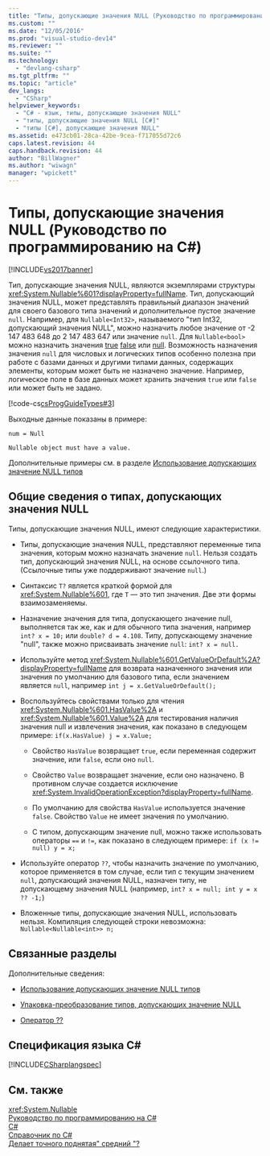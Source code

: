 ```yaml
---
title: "Типы, допускающие значения NULL (Руководство по программированию на C#) | Microsoft Docs"
ms.custom: ""
ms.date: "12/05/2016"
ms.prod: "visual-studio-dev14"
ms.reviewer: ""
ms.suite: ""
ms.technology: 
  - "devlang-csharp"
ms.tgt_pltfrm: ""
ms.topic: "article"
dev_langs: 
  - "CSharp"
helpviewer_keywords: 
  - "C# - язык, типы, допускающие значения NULL"
  - "типы, допускающие значения NULL [C#]"
  - "типы [C#], допускающие значения NULL"
ms.assetid: e473cb01-28ca-42be-9cea-f717055d72c6
caps.latest.revision: 44
caps.handback.revision: 44
author: "BillWagner"
ms.author: "wiwagn"
manager: "wpickett"
---
```

# Типы, допускающие значения NULL (Руководство по программированию на C#)
[!INCLUDE[vs2017banner](../../../csharp/includes/vs2017banner.md)]

Тип, допускающие значения NULL, являются экземплярами структуры <xref:System.Nullable%601?displayProperty=fullName>.  Тип, допускающий значения NULL, может представлять правильный диапазон значений для своего базового типа значений и дополнительное пустое значение `null`.  Например, для `Nullable<Int32>`, называемого "тип Int32, допускающий значения NULL", можно назначить любое значение от \-2 147 483 648 до 2 147 483 647 или значение `null`.  Для `Nullable<bool>` можно назначить значения [true](../../../csharp/language-reference/keywords/true.md) [false](../../../csharp/language-reference/keywords/false.md) или [null](../../../csharp/language-reference/keywords/null.md).  Возможность назначения значения `null` для числовых и логических типов особенно полезна при работе с базами данных и другими типами данных, содержащих элементы, которым может быть не назначено значение.  Например, логическое поле в базе данных может хранить значения `true` или `false` или может быть не задано.  
  
 [!code-cs[csProgGuideTypes#3](../../../csharp/programming-guide/nullable-types/codesnippet/CSharp/index_1.cs)]  
  
 Выходные данные показаны в примере:  
  
 `num = Null`  
  
 `Nullable object must have a value.`  
  
 Дополнительные примеры см. в разделе [Использование допускающих значение NULL типов](../../../csharp/programming-guide/nullable-types/using-nullable-types.md)  
  
## Общие сведения о типах, допускающих значения NULL  
 Типы, допускающие значения NULL, имеют следующие характеристики.  
  
-   Типы, допускающие значения NULL, представляют переменные типа значения, которым можно назначать значение `null`.  Нельзя создать тип, допускающий значения NULL, на основе ссылочного типа.  \(Ссылочные типы уже поддерживают значение `null`.\)  
  
-   Синтаксис `T?` является краткой формой для <xref:System.Nullable%601>, где `T` — это тип значения.  Две эти формы взаимозаменяемы.  
  
-   Назначение значения для типа, допускающего значение null, выполняется так же, как и для обычного типа значения, например `int? x = 10;` или `double? d = 4.108`.  Типу, допускающему значение "null", также можно присваивать значение `null`: `int? x = null.`  
  
-   Используйте метод <xref:System.Nullable%601.GetValueOrDefault%2A?displayProperty=fullName> для возврата назначенного значения или значения по умолчанию для базового типа, если значением является `null`, например `int j = x.GetValueOrDefault();`  
  
-   Воспользуйтесь свойствами только для чтения <xref:System.Nullable%601.HasValue%2A> и <xref:System.Nullable%601.Value%2A> для тестирования наличия значения null и извлечения значения, как показано в следующем примере: `if(x.HasValue) j = x.Value;`  
  
    -   Свойство `HasValue` возвращает `true`, если переменная содержит значение, или `false`, если оно `null`.  
  
    -   Свойство `Value` возвращает значение, если оно назначено.  В противном случае создается исключение <xref:System.InvalidOperationException?displayProperty=fullName>.  
  
    -   По умолчанию для свойства `HasValue` используется значение `false`.  Свойство `Value` не имеет значения по умолчанию.  
  
    -   С типом, допускающим значение null, можно также использовать операторы `==` и `!=`, как показано в следующем примере: `if (x != null) y = x;`  
  
-   Используйте оператор `??`, чтобы назначить значение по умолчанию, которое применяется в том случае, если тип с текущим значением `null`, допускающий значения NULL, назначен типу, не допускающему значения NULL \(например, `int? x = null; int y = x ?? -1;`\)  
  
-   Вложенные типы, допускающие значения NULL, использовать нельзя.  Компиляция следующей строки невозможна: `Nullable<Nullable<int>> n;`  
  
## Связанные разделы  
 Дополнительные сведения:  
  
-   [Использование допускающих значение NULL типов](../../../csharp/programming-guide/nullable-types/using-nullable-types.md)  
  
-   [Упаковка\-преобразование типов, допускающих значение NULL](../../../csharp/programming-guide/nullable-types/boxing-nullable-types.md)  
  
-   [Оператор ??](../../../csharp/language-reference/operators/null-conditional-operator.md)  
  
## Спецификация языка C\#  
 [!INCLUDE[CSharplangspec](../../../csharp/language-reference/keywords/includes/csharplangspec_md.md)]  
  
## См. также  
 <xref:System.Nullable>   
 [Руководство по программированию на C\#](../../../csharp/programming-guide/index.md)   
 [C\#](../../../csharp/csharp.md)   
 [Справочник по C\#](../../../csharp/language-reference/index.md)   
 [Делает точного поднятая" средний "?](http://go.microsoft.com/fwlink/?LinkId=112382)